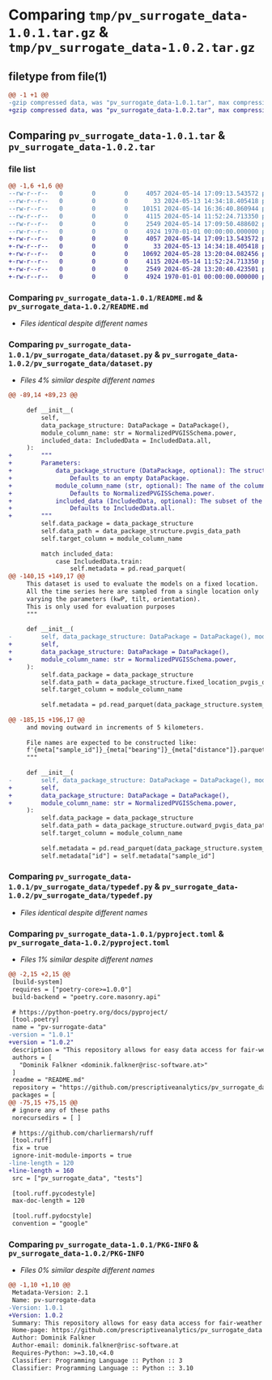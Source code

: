 # Comparing `tmp/pv_surrogate_data-1.0.1.tar.gz` & `tmp/pv_surrogate_data-1.0.2.tar.gz`

## filetype from file(1)

```diff
@@ -1 +1 @@
-gzip compressed data, was "pv_surrogate_data-1.0.1.tar", max compression
+gzip compressed data, was "pv_surrogate_data-1.0.2.tar", max compression
```

## Comparing `pv_surrogate_data-1.0.1.tar` & `pv_surrogate_data-1.0.2.tar`

### file list

```diff
@@ -1,6 +1,6 @@
--rw-r--r--   0        0        0     4057 2024-05-14 17:09:13.543572 pv_surrogate_data-1.0.1/README.md
--rw-r--r--   0        0        0       33 2024-05-13 14:34:18.405418 pv_surrogate_data-1.0.1/pv_surrogate_data/__init__.py
--rw-r--r--   0        0        0    10151 2024-05-14 16:36:40.860944 pv_surrogate_data-1.0.1/pv_surrogate_data/dataset.py
--rw-r--r--   0        0        0     4115 2024-05-14 11:52:24.713350 pv_surrogate_data-1.0.1/pv_surrogate_data/typedef.py
--rw-r--r--   0        0        0     2549 2024-05-14 17:09:50.488602 pv_surrogate_data-1.0.1/pyproject.toml
--rw-r--r--   0        0        0     4924 1970-01-01 00:00:00.000000 pv_surrogate_data-1.0.1/PKG-INFO
+-rw-r--r--   0        0        0     4057 2024-05-14 17:09:13.543572 pv_surrogate_data-1.0.2/README.md
+-rw-r--r--   0        0        0       33 2024-05-13 14:34:18.405418 pv_surrogate_data-1.0.2/pv_surrogate_data/__init__.py
+-rw-r--r--   0        0        0    10692 2024-05-28 13:20:04.082456 pv_surrogate_data-1.0.2/pv_surrogate_data/dataset.py
+-rw-r--r--   0        0        0     4115 2024-05-14 11:52:24.713350 pv_surrogate_data-1.0.2/pv_surrogate_data/typedef.py
+-rw-r--r--   0        0        0     2549 2024-05-28 13:20:40.423501 pv_surrogate_data-1.0.2/pyproject.toml
+-rw-r--r--   0        0        0     4924 1970-01-01 00:00:00.000000 pv_surrogate_data-1.0.2/PKG-INFO
```

### Comparing `pv_surrogate_data-1.0.1/README.md` & `pv_surrogate_data-1.0.2/README.md`

 * *Files identical despite different names*

### Comparing `pv_surrogate_data-1.0.1/pv_surrogate_data/dataset.py` & `pv_surrogate_data-1.0.2/pv_surrogate_data/dataset.py`

 * *Files 4% similar despite different names*

```diff
@@ -89,14 +89,23 @@
 
     def __init__(
         self,
         data_package_structure: DataPackage = DataPackage(),
         module_column_name: str = NormalizedPVGISSchema.power,
         included_data: IncludedData = IncludedData.all,
     ):
+        """
+        Parameters:
+            data_package_structure (DataPackage, optional): The structure of the data package.
+                Defaults to an empty DataPackage.
+            module_column_name (str, optional): The name of the column to use as the target. Can be any column from the PVGIS data
+                Defaults to NormalizedPVGISSchema.power.
+            included_data (IncludedData, optional): The subset of the data to load.
+                Defaults to IncludedData.all.
+        """
         self.data_package = data_package_structure
         self.data_path = data_package_structure.pvgis_data_path
         self.target_column = module_column_name
 
         match included_data:
             case IncludedData.train:
                 self.metadata = pd.read_parquet(
@@ -140,15 +149,17 @@
     This dataset is used to evaluate the models on a fixed location.
     All the time series here are sampled from a single location only
     varying the parameters (kwP, tilt, orientation).
     This is only used for evaluation purposes
     """
 
     def __init__(
-        self, data_package_structure: DataPackage = DataPackage(), module_column_name: str = NormalizedPVGISSchema.power
+        self,
+        data_package_structure: DataPackage = DataPackage(),
+        module_column_name: str = NormalizedPVGISSchema.power,
     ):
         self.data_package = data_package_structure
         self.data_path = data_package_structure.fixed_location_pvgis_data_path
         self.target_column = module_column_name
 
         self.metadata = pd.read_parquet(data_package_structure.system_data_path / "german_fixed_location.parquet")
 
@@ -185,15 +196,17 @@
     and moving outward in increments of 5 kilometers.
 
     File names are expected to be constructed like:
     f'{meta["sample_id"]}_{meta["bearing"]}_{meta["distance"]}.parquet'
     """
 
     def __init__(
-        self, data_package_structure: DataPackage = DataPackage(), module_column_name: str = NormalizedPVGISSchema.power
+        self,
+        data_package_structure: DataPackage = DataPackage(),
+        module_column_name: str = NormalizedPVGISSchema.power,
     ):
         self.data_package = data_package_structure
         self.data_path = data_package_structure.outward_pvgis_data_path
         self.target_column = module_column_name
 
         self.metadata = pd.read_parquet(data_package_structure.system_data_path / "german_outward_points.parquet")
         self.metadata["id"] = self.metadata["sample_id"]
```

### Comparing `pv_surrogate_data-1.0.1/pv_surrogate_data/typedef.py` & `pv_surrogate_data-1.0.2/pv_surrogate_data/typedef.py`

 * *Files identical despite different names*

### Comparing `pv_surrogate_data-1.0.1/pyproject.toml` & `pv_surrogate_data-1.0.2/pyproject.toml`

 * *Files 1% similar despite different names*

```diff
@@ -2,15 +2,15 @@
 [build-system]
 requires = ["poetry-core>=1.0.0"]
 build-backend = "poetry.core.masonry.api"
 
 # https://python-poetry.org/docs/pyproject/
 [tool.poetry]
 name = "pv-surrogate-data"
-version = "1.0.1"
+version = "1.0.2"
 description = "This repository allows for easy data access for fair-weather photovoltaic module output."
 authors = [
   "Dominik Falkner <dominik.falkner@risc-software.at>"
 ]
 readme = "README.md"
 repository = "https://github.com/prescriptiveanalytics/pv_surrogate_data"
 packages = [
@@ -75,15 +75,15 @@
 # ignore any of these paths
 norecursedirs = [ ]
 
 # https://github.com/charliermarsh/ruff
 [tool.ruff]  
 fix = true
 ignore-init-module-imports = true
-line-length = 120
+line-length = 160
 src = ["pv_surrogate_data", "tests"]
 
 [tool.ruff.pycodestyle]
 max-doc-length = 120
 
 [tool.ruff.pydocstyle]
 convention = "google"
```

### Comparing `pv_surrogate_data-1.0.1/PKG-INFO` & `pv_surrogate_data-1.0.2/PKG-INFO`

 * *Files 0% similar despite different names*

```diff
@@ -1,10 +1,10 @@
 Metadata-Version: 2.1
 Name: pv-surrogate-data
-Version: 1.0.1
+Version: 1.0.2
 Summary: This repository allows for easy data access for fair-weather photovoltaic module output.
 Home-page: https://github.com/prescriptiveanalytics/pv_surrogate_data
 Author: Dominik Falkner
 Author-email: dominik.falkner@risc-software.at
 Requires-Python: >=3.10,<4.0
 Classifier: Programming Language :: Python :: 3
 Classifier: Programming Language :: Python :: 3.10
```

